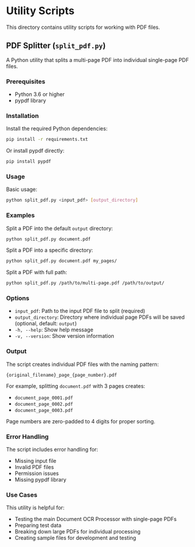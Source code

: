 # Utility Scripts

This directory contains utility scripts for working with PDF files.

## PDF Splitter (`split_pdf.py`)

A Python utility that splits a multi-page PDF into individual single-page PDF files.

### Prerequisites

- Python 3.6 or higher
- pypdf library

### Installation

Install the required Python dependencies:

```bash
pip install -r requirements.txt
```

Or install pypdf directly:

```bash
pip install pypdf
```

### Usage

Basic usage:

```bash
python split_pdf.py <input_pdf> [output_directory]
```

### Examples

Split a PDF into the default `output` directory:

```bash
python split_pdf.py document.pdf
```

Split a PDF into a specific directory:

```bash
python split_pdf.py document.pdf my_pages/
```

Split a PDF with full path:

```bash
python split_pdf.py /path/to/multi-page.pdf /path/to/output/
```

### Options

- `input_pdf`: Path to the input PDF file to split (required)
- `output_directory`: Directory where individual page PDFs will be saved (optional, default: `output`)
- `-h, --help`: Show help message
- `-v, --version`: Show version information

### Output

The script creates individual PDF files with the naming pattern:

```
{original_filename}_page_{page_number}.pdf
```

For example, splitting `document.pdf` with 3 pages creates:
- `document_page_0001.pdf`
- `document_page_0002.pdf`
- `document_page_0003.pdf`

Page numbers are zero-padded to 4 digits for proper sorting.

### Error Handling

The script includes error handling for:
- Missing input file
- Invalid PDF files
- Permission issues
- Missing pypdf library

### Use Cases

This utility is helpful for:
- Testing the main Document OCR Processor with single-page PDFs
- Preparing test data
- Breaking down large PDFs for individual processing
- Creating sample files for development and testing
